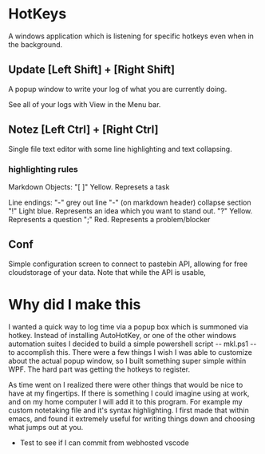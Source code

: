 # HotKeys
A windows application which is listening for specific hotkeys even when in the background.

## Update [Left Shift] + [Right Shift]
A popup window to write your log of what you are currently doing.

See all of your logs with View in the Menu bar.


## Notez [Left Ctrl] + [Right Ctrl]
Single file text editor with some line highlighting and text collapsing.

### highlighting rules

Markdown Objects:
"[ ]" Yellow. Represets a task

Line endings:
 "-" grey out line
 "-" (on markdown header) collapse section
 "!" Light blue. Represents an idea which you want to stand out.
 "?" Yellow. Represents a question
 ";" Red. Represents a problem/blocker

## Conf
Simple configuration screen to connect to pastebin API, allowing for free cloudstorage of your data.
Note that while the API is usable,

# Why did I make this
I wanted a quick way to log time via a popup box which is summoned via hotkey. 
Instead of installing AutoHotKey, or one of the other windows automation suites I decided to build a simple powershell script -- mkl.ps1 -- to accomplish this. 
There were a few things I wish I was able to customize about the actual popup window, so I built something super simple within WPF. 
The hard part was getting the hotkeys to register.

As time went on I realized there were other things that would be nice to have at my fingertips.
If there is something I could imagine using at work, and on my home computer I will add it to this program.
For example my custom notetaking file and it's syntax highlighting.
I first made that within emacs, and found it extremely useful for writing things down and choosing what jumps out at you. 


- Test to see if I can commit from webhosted vscode